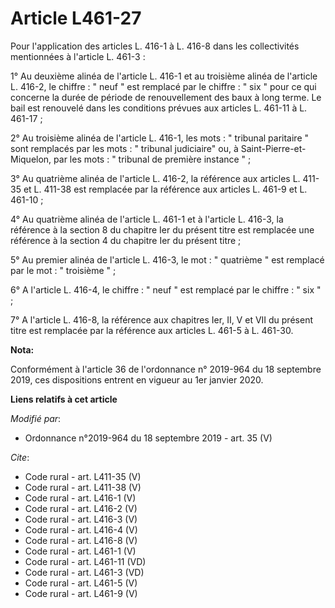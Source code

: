 # Article L461-27

Pour l'application des articles L. 416-1 à L. 416-8 dans les collectivités mentionnées à l'article L. 461-3 :

1° Au deuxième alinéa de l'article L. 416-1 et au troisième alinéa de l'article L. 416-2, le chiffre : " neuf " est remplacé
par le chiffre : " six " pour ce qui concerne la durée de période de renouvellement des baux à long terme. Le bail est
renouvelé dans les conditions prévues aux articles L. 461-11 à L. 461-17 ;

2° Au troisième alinéa de l'article L. 416-1, les mots : " tribunal paritaire " sont remplacés par les mots : " tribunal
judiciaire" ou, à Saint-Pierre-et-Miquelon, par les mots : " tribunal de première instance " ;

3° Au quatrième alinéa de l'article L. 416-2, la référence aux articles L. 411-35 et L. 411-38 est remplacée par la référence
aux articles L. 461-9 et L. 461-10 ;

4° Au quatrième alinéa de l'article L. 461-1 et à l'article L. 416-3, la référence à la section 8 du chapitre Ier du présent
titre est remplacée une référence à la section 4 du chapitre Ier du présent titre ;

5° Au premier alinéa de l'article L. 416-3, le mot : " quatrième " est remplacé par le mot : " troisième " ;

6° A l'article L. 416-4, le chiffre : " neuf " est remplacé par le chiffre : " six " ;

7° A l'article L. 416-8, la référence aux chapitres Ier, II, V et VII du présent titre est remplacée par la référence aux
articles L. 461-5 à L. 461-30.

**Nota:**

Conformément à l'article 36 de l'ordonnance n° 2019-964 du 18 septembre 2019, ces dispositions entrent en vigueur au 1er
janvier 2020.

**Liens relatifs à cet article**

_Modifié par_:

  - Ordonnance n°2019-964 du 18 septembre 2019 - art. 35 (V)

_Cite_:

  - Code rural - art. L411-35 (V)
  - Code rural - art. L411-38 (V)
  - Code rural - art. L416-1 (V)
  - Code rural - art. L416-2 (V)
  - Code rural - art. L416-3 (V)
  - Code rural - art. L416-4 (V)
  - Code rural - art. L416-8 (V)
  - Code rural - art. L461-1 (V)
  - Code rural - art. L461-11 (VD)
  - Code rural - art. L461-3 (VD)
  - Code rural - art. L461-5 (V)
  - Code rural - art. L461-9 (V)
